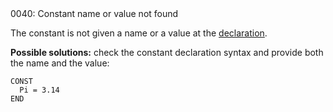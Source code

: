 <!doctype html>
<html lang="es">
<head>
	<title>Mensajes de Error</title>
	<meta charset="utf-8">
	<meta http-equiv="X-UA-Compatible" content="IE=edge">
	<meta name="viewport" content="width=device-width, initial-scale=1">
	<link rel="stylesheet" type="text/css" href="../../../style/style.css">
</head>
<body>
0040: Constant name or value not found

The constant is not given a name or a value at the [declaration](../../coding/constants.md).

**Possible solutions:** check the constant declaration syntax and provide both the name and the value:

```
CONST
  Pi = 3.14
END
```


<script src="../../../js/main.min.js"></script>